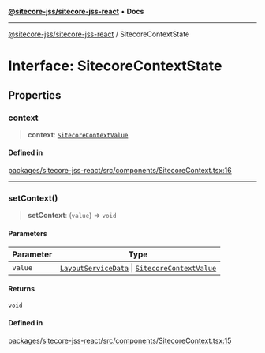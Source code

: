 [**@sitecore-jss/sitecore-jss-react**](../README.md) • **Docs**

***

[@sitecore-jss/sitecore-jss-react](../README.md) / SitecoreContextState

# Interface: SitecoreContextState

## Properties

### context

> **context**: [`SitecoreContextValue`](../type-aliases/SitecoreContextValue.md)

#### Defined in

[packages/sitecore-jss-react/src/components/SitecoreContext.tsx:16](https://github.com/Sitecore/jss/blob/79b72df335ab50517e6c3357c25dd7db1965274d/packages/sitecore-jss-react/src/components/SitecoreContext.tsx#L16)

***

### setContext()

> **setContext**: (`value`) => `void`

#### Parameters

| Parameter | Type |
| ------ | ------ |
| `value` | [`LayoutServiceData`](LayoutServiceData.md) \| [`SitecoreContextValue`](../type-aliases/SitecoreContextValue.md) |

#### Returns

`void`

#### Defined in

[packages/sitecore-jss-react/src/components/SitecoreContext.tsx:15](https://github.com/Sitecore/jss/blob/79b72df335ab50517e6c3357c25dd7db1965274d/packages/sitecore-jss-react/src/components/SitecoreContext.tsx#L15)
